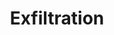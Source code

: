 ---
title: Exfiltration
layout: tag
author_profile: false
taxonomy: Exfiltration
permalink: /detections/exfiltration
sidebar:
  nav: "detections"
---